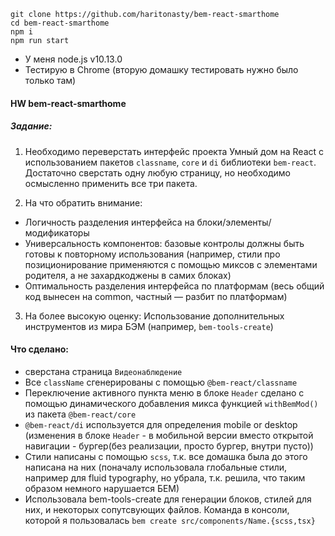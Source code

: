 ```
git clone https://github.com/haritonasty/bem-react-smarthome
cd bem-react-smarthome 
npm i
npm run start
```

- У меня node.js v10.13.0
- Тестирую в Chrome (вторую домашку тестировать нужно было только там)

#### HW bem-react-smarthome

##### Задание:
 
 1. Необходимо переверстать интерфейс проекта Умный дом на React с использованием пакетов `classname`, `core` и `di` библиотеки `bem-react`. Достаточно сверстать одну любую страницу, но необходимо осмысленно применить все три пакета.
 
 2. На что обратить внимание:
 - Логичность разделения интерфейса на блоки/элементы/модификаторы
 - Универсальность компонентов: базовые контролы должны быть готовы к повторному использования (например, стили про позиционирование применяются с помощью миксов с элементами родителя, а не захардкоджены в самих блоках)
 - Оптимальность разделения интерфейса по платформам (весь общий код вынесен на common, частный — разбит по платформам)
 
 3. На более высокую оценку:
 Использование дополнительных инструментов из мира БЭМ (например, `bem-tools-create`)
 
 #### Что сделано:
 
 - сверстана страница `Видеонаблюдение`
 - Все `className` сгенерированы с помощью `@bem-react/classname`
 - Переключение активного пункта меню в блоке `Header` сделано с помощью динамического добавления микса функцией  `withBemMod()` из пакета `@bem-react/core`
 - `@bem-react/di` используется для определения mobile or desktop (изменения в блоке `Header` - в мобильной версии вместо открытой навигации - бургер(без реализации, просто бургер, внутри пусто))
 - Стили написаны с помощью `scss`, т.к. все домашка была до этого написана на них (поначалу использовала глобальные стили, например для fluid typography, но убрала, т.к. решила, что таким образом немного нарушается БЕМ)
 - Использовала bem-tools-create  для генерации блоков, стилей для них, и некоторых сопутсвующих файлов. Команда в консоли, которой я пользовалась `bem create src/components/Name.{scss,tsx}`
 
